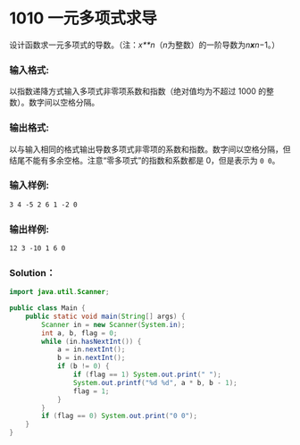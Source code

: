 # 1010 一元多项式求导

设计函数求一元多项式的导数。（注：_x\*\*n_（*n*为整数）的一阶导数为*n**x**n*−1。）

### 输入格式:

以指数递降方式输入多项式非零项系数和指数（绝对值均为不超过 1000 的整数）。数字间以空格分隔。

### 输出格式:

以与输入相同的格式输出导数多项式非零项的系数和指数。数字间以空格分隔，但结尾不能有多余空格。注意“零多项式”的指数和系数都是 0，但是表示为 `0 0`。

### 输入样例:

```tex
3 4 -5 2 6 1 -2 0
```

### 输出样例:

```tex
12 3 -10 1 6 0
```

### Solution：

```java
import java.util.Scanner;

public class Main {
    public static void main(String[] args) {
        Scanner in = new Scanner(System.in);
        int a, b, flag = 0;
        while (in.hasNextInt()) {
            a = in.nextInt();
            b = in.nextInt();
            if (b != 0) {
                if (flag == 1) System.out.print(" ");
                System.out.printf("%d %d", a * b, b - 1);
                flag = 1;
            }
        }
        if (flag == 0) System.out.print("0 0");
    }
}
```
